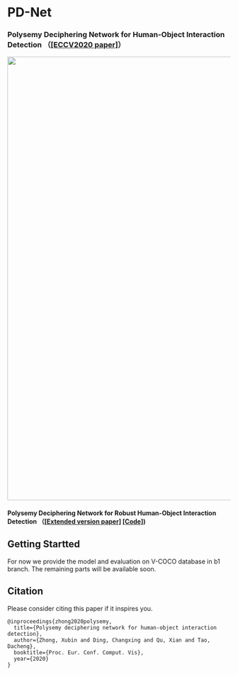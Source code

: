 # PD-Net
### Polysemy Deciphering Network for Human-Object Interaction Detection （[[ECCV2020 paper]](http://www.ecva.net/papers/eccv_2020/papers_ECCV/papers/123650069.pdf)）
<img src="https://github.com/MuchHair/Test/blob/master/Paper_Images/overview.png" width="999" >

#### Polysemy Deciphering Network for Robust Human-Object Interaction Detection （[[Extended version paper](https://arxiv.org/pdf/2008.02918.pdf)] [[Code]](https://github.com/MuchHair/PD-Net-Extended-Version))

## Getting Startted
For now we provide the model and evaluation on V-COCO database in b1 branch. The remaining parts will be available soon.

## Citation
Please consider citing this paper if it inspires you. 
```
@inproceedings{zhong2020polysemy,
  title={Polysemy deciphering network for human-object interaction detection},
  author={Zhong, Xubin and Ding, Changxing and Qu, Xian and Tao, Dacheng},
  booktitle={Proc. Eur. Conf. Comput. Vis},
  year={2020}
}

```
